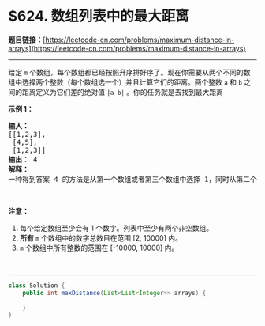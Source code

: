 # $624. 数组列表中的最大距离

**题目链接：**[https://leetcode-cn.com/problems/maximum-distance-in-arrays](https://leetcode-cn.com/problems/maximum-distance-in-arrays)

---

<div class="content__1Y2H">
 <div class="notranslate">
  <p>给定&nbsp;<code>m</code>&nbsp;个数组，每个数组都已经按照升序排好序了。现在你需要从两个不同的数组中选择两个整数（每个数组选一个）并且计算它们的距离。两个整数&nbsp;<code>a</code>&nbsp;和&nbsp;<code>b</code>&nbsp;之间的距离定义为它们差的绝对值&nbsp;<code>|a-b|</code>&nbsp;。你的任务就是去找到最大距离</p> 
  <p><strong>示例 1：</strong></p> 
  <pre class="language-text"><strong>输入：</strong> 
[[1,2,3],
 [4,5],
 [1,2,3]]
<strong>输出：</strong> 4
<strong>解释：</strong>
一种得到答案 4 的方法是从第一个数组或者第三个数组中选择 1，同时从第二个数组中选择 5 。
</pre> 
  <p>&nbsp;</p> 
  <p><strong>注意：</strong></p> 
  <ol> 
   <li>每个给定数组至少会有 1 个数字。列表中至少有两个非空数组。</li> 
   <li><strong>所有</strong>&nbsp;<code>m</code>&nbsp;个数组中的数字总数目在范围 [2, 10000] 内。</li> 
   <li><code>m</code>&nbsp;个数组中所有整数的范围在 [-10000, 10000] 内。</li> 
  </ol> 
  <p>&nbsp;</p> 
 </div>
</div>

---

```java
class Solution {
    public int maxDistance(List<List<Integer>> arrays) {
        
    }
}
```